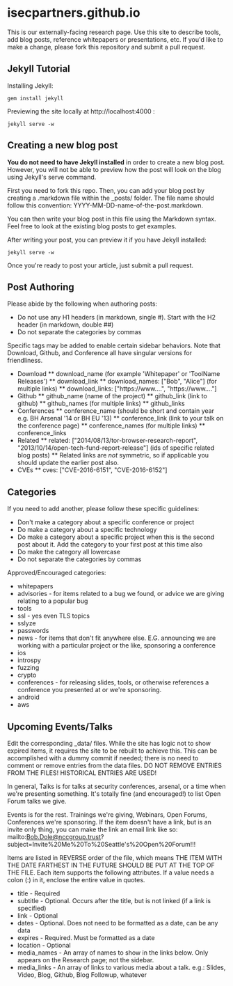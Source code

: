 isecpartners.github.io
======================

This is our externally-facing research page. Use this site to describe tools,
add blog posts, reference whitepapers or presentations, etc. If you'd like to
make a change, please fork this repository and submit a pull request.


Jekyll Tutorial
---------------

Installing Jekyll:

    gem install jekyll


Previewing the site locally at http://localhost:4000 :

    jekyll serve -w


Creating a new blog post
------------------------

__You do not need to have Jekyll installed__ in order to create a new blog post.
However, you will not be able to preview how the post will look on the blog using
Jekyll's serve command.

First you need to fork this repo. Then, you can add your blog post by creating
a .markdown file within the _posts/ folder. The file name should follow this
convention: YYYY-MM-DD-name-of-the-post.markdown.

You can then write your blog post in this file using the Markdown syntax. Feel
free to look at the existing blog posts to get examples.

After writing your post, you can preview it if you have Jekyll installed:

    jekyll serve -w

Once you're ready to post your article, just submit a pull request.

Post Authoring
--------------

Please abide by the following when authoring posts:

* Do not use any H1 headers (in markdown, single #). Start with the H2 header (in markdown, double ##)
* Do not separate the categories by commas

Specific tags may be added to enable certain sidebar behaviors. Note that Download, Github, and Conference all have singular versions for friendliness.

* Download
** download_name (for example 'Whitepaper' or 'ToolName Releases')
** download_link
** download_names: ["Bob", "Alice"] (for multiple links)
** download_links: ["https://www....", "https://www...."]
* Github
** github_name (name of the project)
** github_link (link to github)
** github_names (for multiple links)
** github_links
* Conferences
** conference_name (should be short and contain year  e.g. BH Arsenal '14 or BH EU '13)
** conference_link (link to your talk on the conference page)
** conference_names (for multiple links)
** conference_links
* Related
** related: ["2014/08/13/tor-browser-research-report", "2013/10/14/open-tech-fund-report-release"] (ids of specific related blog posts)
** Related links are _not_ symmetric, so if applicable you should update the earlier post also.
* CVEs
** cves: ["CVE-2016-6151", "CVE-2016-6152"]


Categories
----------

If you need to add another, please follow these specific guidelines:

* Don't make a category about a specific conference or project
* Do make a category about a specific technology
* Do make a category about a specific project when this is the second post about it. Add the category to your first post at this time also
* Do make the category all lowercase
* Do not separate the categories by commas


Approved/Encouraged categories:

* whitepapers
* advisories - for items related to a bug we found, or advice we are giving relating to a popular bug
* tools
* ssl - yes even TLS topics
* sslyze
* passwords
* news - for items that don't fit anywhere else. E.G. announcing we are working with a particular project or the like, sponsoring a conference
* ios
* introspy
* fuzzing
* crypto
* conferences - for releasing slides, tools, or otherwise references a conference you presented at or we're sponsoring.
* android
* aws

Upcoming Events/Talks
---------------------

Edit the corresponding _data/ files. While the site has logic not to show expired items, it requires the site to be rebuilt to achieve this. This can be accomplished with a dummy commit if needed; there is no need to comment or remove entries from the data files. DO NOT REMOVE ENTRIES FROM THE FILES! HISTORICAL ENTRIES ARE USED!

In general, Talks is for talks at security conferences, arsenal, or a time when we're presenting something. It's totally fine (and encouraged!) to list Open Forum talks we give.

Events is for the rest. Trainings we're giving, Webinars, Open Forums, Conferences we're sponsoring. If the item doesn't have a link, but is an invite only thing, you can make the link an email link like so:  mailto:Bob.Dole@nccgroup.trust?subject=Invite%20Me%20To%20Seattle's%20Open%20Forum!!!

Items are listed in REVERSE order of the file, which means THE ITEM WITH THE DATE FARTHEST IN THE FUTURE SHOULD BE PUT AT THE TOP OF THE FILE. Each item supports the following attributes. If a value needs a colon (:) in it, enclose the entire value in quotes.

* title - Required
* subtitle - Optional. Occurs after the title, but is not linked (if a link is specified)
* link - Optional
* dates - Optional. Does not need to be formatted as a date, can be any data
* expires - Required. Must be formatted as a date
* location - Optional
* media_names - An array of names to show in the links below. Only appears on the Research page; not the sidebar.
* media_links -  An array of links to various media about a talk. e.g.: Slides, Video, Blog, Github, Blog Followup, whatever